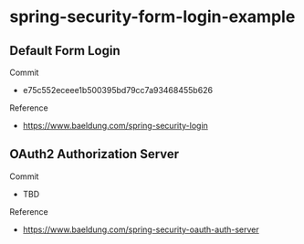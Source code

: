 # spring-security-form-login-example

## Default Form Login

Commit

- e75c552eceee1b500395bd79cc7a93468455b626

Reference

- https://www.baeldung.com/spring-security-login

## OAuth2 Authorization Server

Commit

- TBD

Reference

- https://www.baeldung.com/spring-security-oauth-auth-server
